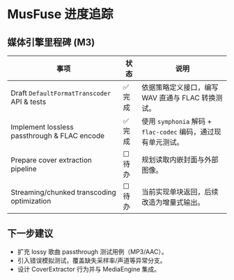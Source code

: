 # MusFuse 进度追踪

## 媒体引擎里程碑 (M3)

| 事项 | 状态 | 说明 |
| ---- | ---- | ---- |
| Draft `DefaultFormatTranscoder` API & tests | ✅ 完成 | 依据策略定义接口，编写 WAV 直通与 FLAC 转换测试。 |
| Implement lossless passthrough & FLAC encode | ✅ 完成 | 使用 `symphonia` 解码 + `flac-codec` 编码，通过现有单元测试。 |
| Prepare cover extraction pipeline | ☐ 待办 | 规划读取内嵌封面与外部图像。 |
| Streaming/chunked transcoding optimization | ☐ 待办 | 当前实现单块返回，后续改造为增量式输出。 |

## 下一步建议

- 扩充 lossy 歌曲 passthrough 测试用例（MP3/AAC）。
- 引入错误模拟测试，覆盖缺失采样率/声道等异常分支。
- 设计 CoverExtractor 行为并与 MediaEngine 集成。
